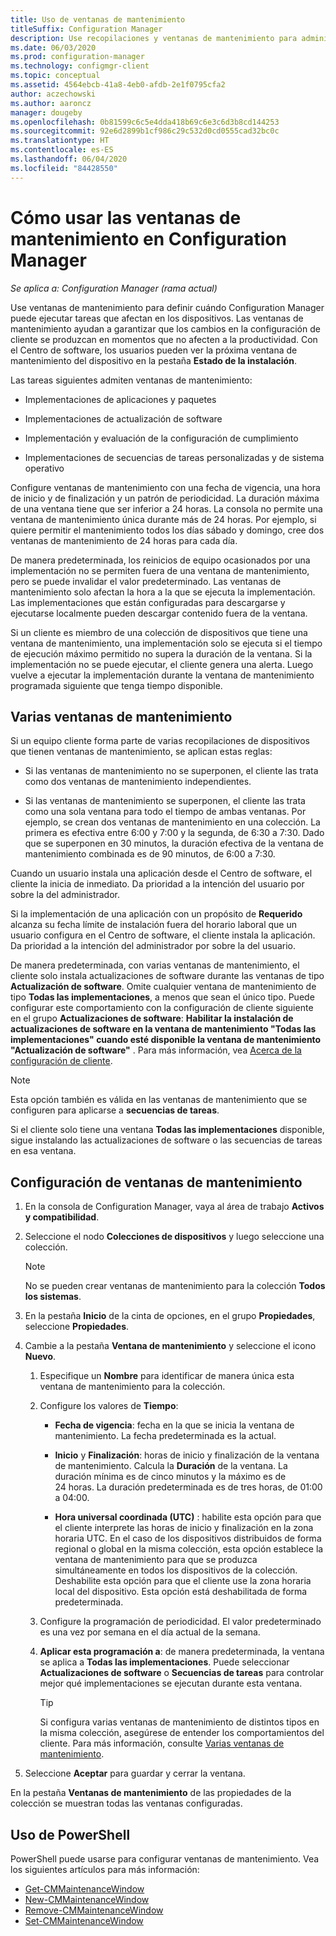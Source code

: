 ```yaml
---
title: Uso de ventanas de mantenimiento
titleSuffix: Configuration Manager
description: Use recopilaciones y ventanas de mantenimiento para administrar eficazmente los clientes en Configuration Manager.
ms.date: 06/03/2020
ms.prod: configuration-manager
ms.technology: configmgr-client
ms.topic: conceptual
ms.assetid: 4564ebcb-41a8-4eb0-afdb-2e1f0795cfa2
author: aczechowski
ms.author: aaroncz
manager: dougeby
ms.openlocfilehash: 0b81599c6c5e4dda418b69c6e3c6d3b8cd144253
ms.sourcegitcommit: 92e6d2899b1cf986c29c532d0cd0555cad32bc0c
ms.translationtype: HT
ms.contentlocale: es-ES
ms.lasthandoff: 06/04/2020
ms.locfileid: "84428550"
---
```

# <a name="how-to-use-maintenance-windows-in-configuration-manager"></a>Cómo usar las ventanas de mantenimiento en Configuration Manager

*Se aplica a: Configuration Manager (rama actual)*

Use ventanas de mantenimiento para definir cuándo Configuration Manager puede ejecutar tareas que afectan en los dispositivos. Las ventanas de mantenimiento ayudan a garantizar que los cambios en la configuración de cliente se produzcan en momentos que no afecten a la productividad. Con el Centro de software, los usuarios pueden ver la próxima ventana de mantenimiento del dispositivo en la pestaña **Estado de la instalación**. <!--1358131-->

Las tareas siguientes admiten ventanas de mantenimiento:

- Implementaciones de aplicaciones y paquetes

- Implementaciones de actualización de software

- Implementación y evaluación de la configuración de cumplimiento

- Implementaciones de secuencias de tareas personalizadas y de sistema operativo

Configure ventanas de mantenimiento con una fecha de vigencia, una hora de inicio y de finalización y un patrón de periodicidad. La duración máxima de una ventana tiene que ser inferior a 24 horas. La consola no permite una ventana de mantenimiento única durante más de 24 horas. Por ejemplo, si quiere permitir el mantenimiento todos los días sábado y domingo, cree dos ventanas de mantenimiento de 24 horas para cada día.<!-- MEMDocs#310 -->

De manera predeterminada, los reinicios de equipo ocasionados por una implementación no se permiten fuera de una ventana de mantenimiento, pero se puede invalidar el valor predeterminado. Las ventanas de mantenimiento solo afectan la hora a la que se ejecuta la implementación. Las implementaciones que están configuradas para descargarse y ejecutarse localmente pueden descargar contenido fuera de la ventana.

Si un cliente es miembro de una colección de dispositivos que tiene una ventana de mantenimiento, una implementación solo se ejecuta si el tiempo de ejecución máximo permitido no supera la duración de la ventana. Si la implementación no se puede ejecutar, el cliente genera una alerta. Luego vuelve a ejecutar la implementación durante la ventana de mantenimiento programada siguiente que tenga tiempo disponible.

## <a name="multiple-maintenance-windows"></a>Varias ventanas de mantenimiento

Si un equipo cliente forma parte de varias recopilaciones de dispositivos que tienen ventanas de mantenimiento, se aplican estas reglas:  

- Si las ventanas de mantenimiento no se superponen, el cliente las trata como dos ventanas de mantenimiento independientes.

- Si las ventanas de mantenimiento se superponen, el cliente las trata como una sola ventana para todo el tiempo de ambas ventanas. Por ejemplo, se crean dos ventanas de mantenimiento en una colección. La primera es efectiva entre 6:00 y 7:00 y la segunda, de 6:30 a 7:30. Dado que se superponen en 30 minutos, la duración efectiva de la ventana de mantenimiento combinada es de 90 minutos, de 6:00 a 7:30.

Cuando un usuario instala una aplicación desde el Centro de software, el cliente la inicia de inmediato. Da prioridad a la intención del usuario por sobre la del administrador.

Si la implementación de una aplicación con un propósito de **Requerido** alcanza su fecha límite de instalación fuera del horario laboral que un usuario configura en el Centro de software, el cliente instala la aplicación. Da prioridad a la intención del administrador por sobre la del usuario.

De manera predeterminada, con varias ventanas de mantenimiento, el cliente solo instala actualizaciones de software durante las ventanas de tipo **Actualización de software**. Omite cualquier ventana de mantenimiento de tipo **Todas las implementaciones**, a menos que sean el único tipo. Puede configurar este comportamiento con la configuración de cliente siguiente en el grupo **Actualizaciones de software**: **Habilitar la instalación de actualizaciones de software en la ventana de mantenimiento "Todas las implementaciones" cuando esté disponible la ventana de mantenimiento "Actualización de software"** . Para más información, vea [Acerca de la configuración de cliente](../../deploy/about-client-settings.md#bkmk_SUMMaint).<!-- SCCMDocs#1317 -->

> [!NOTE]
> Esta opción también es válida en las ventanas de mantenimiento que se configuren para aplicarse a **secuencias de tareas**.<!-- SCCMDocs-pr #4596 -->
>
> Si el cliente solo tiene una ventana **Todas las implementaciones** disponible, sigue instalando las actualizaciones de software o las secuencias de tareas en esa ventana.

## <a name="configure-maintenance-windows"></a>Configuración de ventanas de mantenimiento

1. En la consola de Configuration Manager, vaya al área de trabajo **Activos y compatibilidad**.

1. Seleccione el nodo **Colecciones de dispositivos** y luego seleccione una colección.

    > [!NOTE]
    > No se pueden crear ventanas de mantenimiento para la colección **Todos los sistemas**.

1. En la pestaña **Inicio** de la cinta de opciones, en el grupo **Propiedades**, seleccione **Propiedades**.

1. Cambie a la pestaña **Ventana de mantenimiento** y seleccione el icono **Nuevo**.

    1. Especifique un **Nombre** para identificar de manera única esta ventana de mantenimiento para la colección.

    1. Configure los valores de **Tiempo**:

        - **Fecha de vigencia**: fecha en la que se inicia la ventana de mantenimiento. La fecha predeterminada es la actual.

        - **Inicio** y **Finalización**: horas de inicio y finalización de la ventana de mantenimiento. Calcula la **Duración** de la ventana. La duración mínima es de cinco minutos y la máximo es de 24 horas. La duración predeterminada es de tres horas, de 01:00 a 04:00.

        - **Hora universal coordinada (UTC)** : habilite esta opción para que el cliente interprete las horas de inicio y finalización en la zona horaria UTC. En el caso de los dispositivos distribuidos de forma regional o global en la misma colección, esta opción establece la ventana de mantenimiento para que se produzca simultáneamente en todos los dispositivos de la colección. Deshabilite esta opción para que el cliente use la zona horaria local del dispositivo. Esta opción está deshabilitada de forma predeterminada.

    1. Configure la programación de periodicidad. El valor predeterminado es una vez por semana en el día actual de la semana.

    1. **Aplicar esta programación a**: de manera predeterminada, la ventana se aplica a **Todas las implementaciones**. Puede seleccionar **Actualizaciones de software** o **Secuencias de tareas** para controlar mejor qué implementaciones se ejecutan durante esta ventana.

        > [!TIP]
        > Si configura varias ventanas de mantenimiento de distintos tipos en la misma colección, asegúrese de entender los comportamientos del cliente. Para más información, consulte [Varias ventanas de mantenimiento](#multiple-maintenance-windows).

1. Seleccione **Aceptar** para guardar y cerrar la ventana.

En la pestaña **Ventanas de mantenimiento** de las propiedades de la colección se muestran todas las ventanas configuradas.

## <a name="use-powershell"></a><a name="bkmk_powershell"></a> Uso de PowerShell

PowerShell puede usarse para configurar ventanas de mantenimiento. Vea los siguientes artículos para más información:

- [Get-CMMaintenanceWindow](https://docs.microsoft.com/powershell/module/configurationmanager/get-cmmaintenancewindow?view=sccm-ps)
- [New-CMMaintenanceWindow](https://docs.microsoft.com/powershell/module/configurationmanager/new-cmmaintenancewindow?view=sccm-ps)
- [Remove-CMMaintenanceWindow](https://docs.microsoft.com/powershell/module/configurationmanager/remove-cmmaintenancewindow?view=sccm-ps)
- [Set-CMMaintenanceWindow](https://docs.microsoft.com/powershell/module/configurationmanager/set-cmmaintenancewindow?view=sccm-ps)
